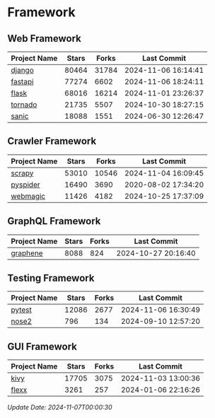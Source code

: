 # Framework

## Web Framework
| Project Name | Stars | Forks | Last Commit |
| ------------ | ----- | ----- | ----------- |
| [django](https://github.com/django/django) | 80464 | 31784 | 2024-11-06 16:14:41 |
| [fastapi](https://github.com/fastapi/fastapi) | 77274 | 6602 | 2024-11-06 18:24:11 |
| [flask](https://github.com/pallets/flask) | 68016 | 16214 | 2024-11-01 23:26:37 |
| [tornado](https://github.com/tornadoweb/tornado) | 21735 | 5507 | 2024-10-30 18:27:15 |
| [sanic](https://github.com/sanic-org/sanic) | 18088 | 1551 | 2024-06-30 12:26:47 |

## Crawler Framework
| Project Name | Stars | Forks | Last Commit |
| ------------ | ----- | ----- | ----------- |
| [scrapy](https://github.com/scrapy/scrapy) | 53010 | 10546 | 2024-11-04 16:09:45 |
| [pyspider](https://github.com/binux/pyspider) | 16490 | 3690 | 2020-08-02 17:34:20 |
| [webmagic](https://github.com/code4craft/webmagic) | 11426 | 4182 | 2024-10-25 17:37:09 |

## GraphQL Framework
| Project Name | Stars | Forks | Last Commit |
| ------------ | ----- | ----- | ----------- |
| [graphene](https://github.com/graphql-python/graphene) | 8088 | 824 | 2024-10-27 20:16:40 |

## Testing Framework
| Project Name | Stars | Forks | Last Commit |
| ------------ | ----- | ----- | ----------- |
| [pytest](https://github.com/pytest-dev/pytest) | 12086 | 2677 | 2024-11-06 16:30:49 |
| [nose2](https://github.com/nose-devs/nose2) | 796 | 134 | 2024-09-10 12:57:20 |

## GUI Framework
| Project Name | Stars | Forks | Last Commit |
| ------------ | ----- | ----- | ----------- |
| [kivy](https://github.com/kivy/kivy) | 17705 | 3075 | 2024-11-03 13:00:36 |
| [flexx](https://github.com/flexxui/flexx) | 3261 | 257 | 2024-01-06 22:16:26 |

*Update Date: 2024-11-07T00:00:30*